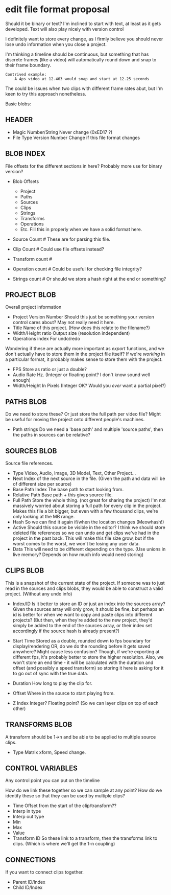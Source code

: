 


# edit file format proposal



Should it be binary or text? I'm inclined to start with text, at least as it gets developed. Text will also play nicely with version control

I definitely want to store every change, as I firmly believe you should never lose undo information when you close a project.

I'm thinking a timeline should be continuous, but something that has discrete frames (like a video) will automatically round down and snap to their frame boundary. 

	Contrived example:
		A 4ps video at 12.463 would snap and start at 12.25 seconds

The could be issues when two clips with different frame rates abut, but I'm keen to try this approach nonetheless.




Basic blobs:

## HEADER

* Magic Number/String 				Never change (0xED17 ?)
* File Type Version Number 		Change if this file format changes 


## BLOB INDEX	

File offsets for the different sections in here? Probably more use for binary version?

*  Blob Offsets
	*  Project 
	*  Paths
	*  Sources
	*  Clips
	*  Strings
	*  Transforms
	*  Operations
	*  Etc. 						Fill this in properly when we have a solid format here.

*  Source Count						# These are for parsing this file.
*  Clip Count						# Could use file offsets instead? 
*  Transform count					#
*  Operation count 					# Could be useful for checking file integrity?
*  Strings count 					# Or should we store a hash right at the end or something?


## PROJECT BLOB

Overall project information

*  Project Version Number			Should this just be something your version control cares about?
									May not really need it here.
*  Title							Name of this project. (How does this relate to the filename?)
*  Width/Height ratio				Output size (resolution independent)
*  Operations index					For undo/redo

Wondering if these are actually more important as _export_ functions, 
and we don't actually have to store them in the project file itself?
If we're _working_ in a particular format, it probably makes sense 
to store them with the project.

*  FPS								Store as ratio or just a double?
*  Audio Rate 						Hz. (Integer or floating point? I don't know sound well enough)
*  Width/Height 					In Pixels (Integer OK? Would you _ever_ want a partial pixel?)


## PATHS BLOB

Do we need to store these? Or just store the full path per video file? Might be useful for moving the project onto different people's machines.

*  Path strings						Do we need a 'base path' and multiple 'source paths', then the paths in 
										sources can be relative?



## SOURCES BLOB

Source file references.

*  Type								Video, Audio, Image, 3D Model, Text, Other Project...
*  Next 							Index of the next source in the file. (Given the path and data 
									will be of different size per source)
*  Base Path Index					The base path to start looking from.
*  Relative Path 					Base path + this gives source file. 
*  Full Path 						Store the whole thing. (not great for sharing the project)
									I'm not massively worried about storing a full path for every 
									clip in the project. Makes this file a bit bigger, but even with 
									a few thousand clips, we're only looking at the MB range.
*  Hash 							So we can find it again if/when the location changes (Meowhash!)
*  Active							Should this source be visible in the editor? 
									I think we should store deleted file references so we can undo and
									get clips we've had in the project in the past back. This will 
									make this file size grow, but if the worst comes to the worst, we 
									won't be losing any user data. 
*  Data								This will need to be different depending on the type.
										(Use unions in live memory? Depends on how much info would need storing)


## CLIPS BLOB

This is a snapshot of the current state of the project. If someone was to just read in the sources and clips blobs, they would be able to construct a valid project. (Without any undo info)

*  Index/ID 						Is it better to store an ID or just an index into the sources array?
									Given the sources array will only grow, it should be fine, but
									perhaps an id is better for when we want to copy and paste 
									clips into different projects? (But then, when they're added to the
									new project, they'd simply be added to the end of the sources array,
									or their index set accordingly if the source hash is already present?)
*  Start Time						Stored as a double, rounded down to fps boundary for display/rendering
									OR, do we do the rounding before it gets saved anywhere? Might cause 
									less confusion? Though, if we're exporting at different fps, it's 
									probably better to store the higher resolution.
									Also, we won't store an end time - it will be calculated with the 
									duration and offset (and possibly a speed transform) so storing it 
									here is asking for it to go out of sync with the true data.
*  Duration 						How long to play the clip for.

*  Offset 							Where in the source to start playing from.
*  Z Index 							Integer? Floating point? (So we can layer clips on top of each other)


## TRANSFORMS BLOB

A transform should be 1->n and be able to be applied to multiple source clips.

*  Type 							Matrix xform, Speed change.



## CONTROL VARIABLES

Any control point you can put on the timeline

How do we link these together so we can sample at any point?
How do we identify these so that they can be used by multiple clips?

*  Time 							Offset from the start of the clip/transform??
*  Interp in type
*  Interp out type
*  Min
*  Max
*  Value 
*  Transform ID 					So these link to a transform, then the transforms link to clips. (Which is where we'll get the 1-n coupling)

##	CONNECTIONS

If you want to connect clips together.

*  Parent ID/Index
*  Child ID/Index 






